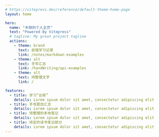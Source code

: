 ```yaml
---
# https://vitepress.dev/reference/default-theme-home-page
layout: home

hero:
  name: "木铎的个人主页"
  text: "Powered By Vitepress"
  # tagline: My great project tagline
  actions:
    - theme: brand
      text: 前端学习记录
      link: /notes/markdown-examples
    - theme: alt
      text: 手写汇总
      link: /handWriting/api-examples
    - theme: alt
      text: 待整理文字
      link: /

features:
  - title: 学习“台账”
    details: Lorem ipsum dolor sit amet, consectetur adipiscing elit
  - title: 手写题目汇总
    details: Lorem ipsum dolor sit amet, consectetur adipiscing elit
  - title: 待整理的本地笔记
    details: Lorem ipsum dolor sit amet, consectetur adipiscing elit
  - title: 待定的读书笔记部分
    details: Lorem ipsum dolor sit amet, consectetur adipiscing elit
---
```

